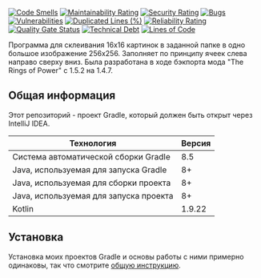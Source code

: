 [![Code Smells](https://sonarcloud.io/api/project_badges/measure?project=Hummel009_MC-Sprite-Creator&metric=code_smells)](https://sonarcloud.io/summary/overall?id=Hummel009_MC-Sprite-Creator)
[![Maintainability Rating](https://sonarcloud.io/api/project_badges/measure?project=Hummel009_MC-Sprite-Creator&metric=sqale_rating)](https://sonarcloud.io/summary/overall?id=Hummel009_MC-Sprite-Creator)
[![Security Rating](https://sonarcloud.io/api/project_badges/measure?project=Hummel009_MC-Sprite-Creator&metric=security_rating)](https://sonarcloud.io/summary/overall?id=Hummel009_MC-Sprite-Creator)
[![Bugs](https://sonarcloud.io/api/project_badges/measure?project=Hummel009_MC-Sprite-Creator&metric=bugs)](https://sonarcloud.io/summary/overall?id=Hummel009_MC-Sprite-Creator)
[![Vulnerabilities](https://sonarcloud.io/api/project_badges/measure?project=Hummel009_MC-Sprite-Creator&metric=vulnerabilities)](https://sonarcloud.io/summary/overall?id=Hummel009_MC-Sprite-Creator)
[![Duplicated Lines (%)](https://sonarcloud.io/api/project_badges/measure?project=Hummel009_MC-Sprite-Creator&metric=duplicated_lines_density)](https://sonarcloud.io/summary/overall?id=Hummel009_MC-Sprite-Creator)
[![Reliability Rating](https://sonarcloud.io/api/project_badges/measure?project=Hummel009_MC-Sprite-Creator&metric=reliability_rating)](https://sonarcloud.io/summary/overall?id=Hummel009_MC-Sprite-Creator)
[![Quality Gate Status](https://sonarcloud.io/api/project_badges/measure?project=Hummel009_MC-Sprite-Creator&metric=alert_status)](https://sonarcloud.io/summary/overall?id=Hummel009_MC-Sprite-Creator)
[![Technical Debt](https://sonarcloud.io/api/project_badges/measure?project=Hummel009_MC-Sprite-Creator&metric=sqale_index)](https://sonarcloud.io/summary/overall?id=Hummel009_MC-Sprite-Creator)
[![Lines of Code](https://sonarcloud.io/api/project_badges/measure?project=Hummel009_MC-Sprite-Creator&metric=ncloc)](https://sonarcloud.io/summary/overall?id=Hummel009_MC-Sprite-Creator)

Программа для склеивания 16х16 картинок в заданной папке в одно большое изображение 256х256. Заполняет по принципу ячеек
слева направо сверху вниз. Была разработана в ходе бэкпорта мода "The Rings of Power" с 1.5.2 на 1.4.7.

## Общая информация

Этот репозиторий - проект Gradle, который должен быть открыт через IntelliJ IDEA.

| Технология                             | Версия |
|----------------------------------------|--------|
| Система автоматической сборки Gradle   | 8.5    |
| Java, используемая для запуска Gradle  | 8+     |
| Java, используемая для сборки проекта  | 8+     |
| Java, используемая для запуска проекта | 8+     |
| Kotlin                                 | 1.9.22 |

## Установка

Установка моих проектов Gradle и основы работы с ними примерно одинаковы, так что
смотрите [общую инструкцию](https://github.com/Hummel009/The-Rings-of-Power#readme).

